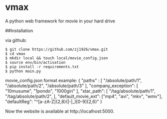 # vmax

A python web framework for movie in your hard drive


##Installation



via github:

    $ git clone https://github.com/zj1926/vmax.git
    $ cd vmax
    $ mkdir local && touch local/movie_config.json
    $ source env/bin/activation
    $ pip install -r requirements.txt
    $ python main.py

movie_config.json format example:
{
  "paths" : [
    "/absolute/path/1",
    "/absolute/path/2",
    "/absolute/path/3"
  ],
  "company_exception": [
      "10musume",
      "1pondo",
      "1000giri"
  ],
  "star_path": [
    "/tag/absolute/path/1",
    "/tag/absolute/path/2",
  ],
  "default_movie_ext": ["mp4", "avi", "mkv", "wmv"],
  "defaultReg": "^[a-zA-Z]{2,8}(|-|_)[0-9]{2,6}"
}

Now the website is available at http://localhost:5000.
